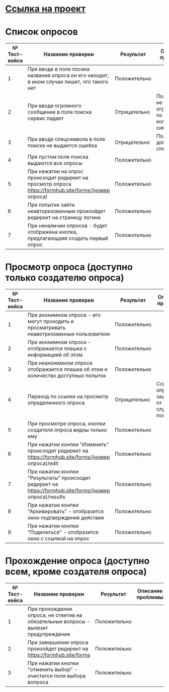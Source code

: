 # [Ссылка на проект](https://formhub.site/forms)

# Список опросов

| № Тест-кейса | Название проверки                                                                                         | Результат    | Описание проблемы                                     | Скрин                                                          |
|--------------|-----------------------------------------------------------------------------------------------------------|--------------|-------------------------------------------------------|----------------------------------------------------------------|
| 1            | При вводе в поле посика названия опроса он его находит, в ином случае пишет, что такого нет               | Положительно |                                                       |                                                                | 
| 2            | При вводе огромного сообщение в поле поиска сервис падает                                                 | Отрицательно |Поле поиска не ограничено по количеству символов       |![image](https://github.com/Antihoman/homework-1-spring-2024/assets/91897029/779625be-56ea-4e6c-b952-915e45fdd9f6)|
| 3            | При вводе спецсимвола в поле поиска не выдается ошибка                                                    | Отрицательно |Поле поиска допускает спецсимволы                      |![image](https://github.com/Antihoman/homework-1-spring-2024/assets/91897029/7add6b53-72bc-4d89-a89a-17541fd1d9b5)|
| 4            | При пустом поле поиска выдаются все опросы                                                                | Положительно |                                                       |                                                                |
| 5            | При нажатии на опрос происходит редирект на просмотр опроса https://formhub.site/forms/(номер опроса)     | Положительно |                                                       |                                                                |
| 6            | При попытке зайти неавторизованным произойдет редирект на страницу логина                                 | Положительно |                                                       |                                                                |
| 7            | При неналичии опросов - будет отображена кнопка, предлагающаяя создать первый опрос                       | Положительно |                                                       |![image](https://github.com/Antihoman/homework-1-spring-2024/assets/91897029/d6e889ae-b90e-4a85-9ea7-38e104ab4c24)|

# Просмотр опроса (доступно только создателю опроса)

| № Тест-кейса | Название проверки                                                                                         | Результат    | Описание проблемы                                     | Скрин                                                          |
|--------------|-----------------------------------------------------------------------------------------------------------|--------------|-------------------------------------------------------|----------------------------------------------------------------|
| 1            | При анонимном опросе - его могут проходить и просматривать неавотризованные пользователи                  | Положительно |                                                       |                                                                | 
| 2            | При анонимном опросе - отображается плашка с информацией об этом                                          | Положительно |                                                       |                                                                |
| 3            | При неанонимном опросе отображается плашка об этом и количество доступных попыток                         | Положительно |                                                       |                                                                |
| 4            | Переход по ссылке на просмотр определенного опроса                                                        | Отрицательно | Ссылка на опрос не защищена от случайного посещения   |![image](https://github.com/Antihoman/homework-1-spring-2024/assets/91897029/7eb5c5fd-01c9-4c5b-8ac1-977709a4c0e3)|
| 5            | При просмотре опроса, кнопки создателя опроса видны только ему                                            | Положительно |                                                       |                                                                |
| 6            | При нажатии конпки "Изменить" происходит редирект на https://formhub.site/forms/(номер опроса)/edit       | Положительно |                                                       |                                                                |
| 7            | При нажатии конпки "Результаты" происходит редирект на https://formhub.site/forms/(номер опроса)/results  | Положительно |                                                       |                                                                |
| 8            | При нажатии конпки "Архивировать" - отобразится окно подтверждения действия                               | Положительно |                                                       |                                                                |
| 9            | При нажатии конпки "Поделиться" - отобразится окно с ссылкой на опрос                                     | Положительно |                                                       |                                                                |



# Прохождение опроса (доступно всем, кроме создателя опроса)

| № Тест-кейса | Название проверки                                                                                         | Результат    | Описание проблемы                                     | Скрин                                                          |
|--------------|-----------------------------------------------------------------------------------------------------------|--------------|-------------------------------------------------------|----------------------------------------------------------------|
| 1            | При прохождении опроса, не ответив на обезательные вопросы - вылезит предупреждение                       | Положительно |                                                       |![image](https://github.com/Antihoman/homework-1-spring-2024/assets/91897029/f6abd6ee-28a3-47d1-8971-3d326ed6d465)|
| 2            | При завершении опроса произойдет редирект на https://formhub.site/forms                                   | Положительно |                                                       |                                                                |
| 3            | При нажатии кнопки "отменить выбор" - очистится поля выбора вопроса                                       | Положительно |                                                       |                                                                |
